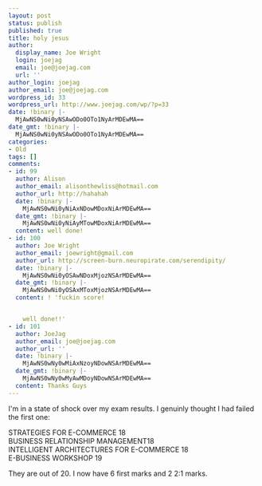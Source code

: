```yaml
---
layout: post
status: publish
published: true
title: holy jesus
author:
  display_name: Joe Wright
  login: joejag
  email: joe@joejag.com
  url: ''
author_login: joejag
author_email: joe@joejag.com
wordpress_id: 33
wordpress_url: http://www.joejag.com/wp/?p=33
date: !binary |-
  MjAwNS0wNi0yNSAwODo0OTo1NyArMDEwMA==
date_gmt: !binary |-
  MjAwNS0wNi0yNSAwODo0OTo1NyArMDEwMA==
categories:
- Old
tags: []
comments:
- id: 99
  author: Alison
  author_email: alisonthewliss@hotmail.com
  author_url: http://hahahah
  date: !binary |-
    MjAwNS0wNi0yNiAxNDowMDoxNiArMDEwMA==
  date_gmt: !binary |-
    MjAwNS0wNi0yNiAyMTowMDoxNiArMDEwMA==
  content: well done!
- id: 100
  author: Joe Wright
  author_email: joewright@gmail.com
  author_url: http://screen-burn.neuropirate.com/serendipity/
  date: !binary |-
    MjAwNS0wNi0yOSAwNDoxMjozNSArMDEwMA==
  date_gmt: !binary |-
    MjAwNS0wNi0yOSAxMToxMjozNSArMDEwMA==
  content: ! 'fuckin score!


    well done!!'
- id: 101
  author: JoeJag
  author_email: joe@joejag.com
  author_url: ''
  date: !binary |-
    MjAwNS0wNy0wMiAxNzoyNDowNSArMDEwMA==
  date_gmt: !binary |-
    MjAwNS0wNy0wMyAwMDoyNDowNSArMDEwMA==
  content: Thanks Guys
---
```

<p>I'm in a state of shock over my exam results.  I genuinly thought I had failed the first one:</p>
<p>STRATEGIES FOR E-COMMERCE 	18<br />
BUSINESS RELATIONSHIP MANAGEMENT18<br />
INTELLIGENT ARCHITECTURES FOR E-COMMERCE 18<br />
E-BUSINESS WORKSHOP 19</p>
<p>They are out of 20.  I now have 6 first marks and 2 2:1 marks.</p>
